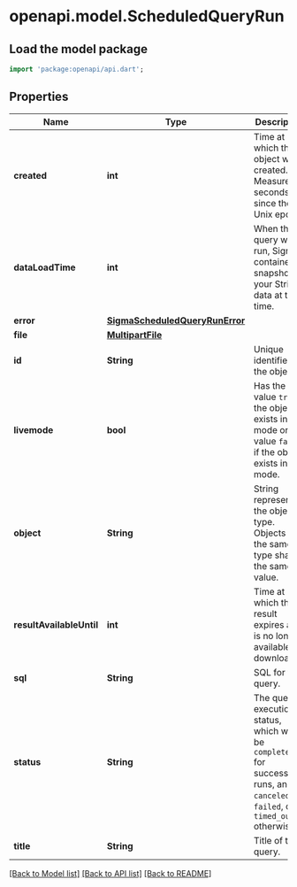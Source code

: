 # openapi.model.ScheduledQueryRun

## Load the model package
```dart
import 'package:openapi/api.dart';
```

## Properties
Name | Type | Description | Notes
------------ | ------------- | ------------- | -------------
**created** | **int** | Time at which the object was created. Measured in seconds since the Unix epoch. | 
**dataLoadTime** | **int** | When the query was run, Sigma contained a snapshot of your Stripe data at this time. | 
**error** | [**SigmaScheduledQueryRunError**](SigmaScheduledQueryRunError.md) |  | [optional] 
**file** | [**MultipartFile**](MultipartFile.md) |  | [optional] 
**id** | **String** | Unique identifier for the object. | 
**livemode** | **bool** | Has the value `true` if the object exists in live mode or the value `false` if the object exists in test mode. | 
**object** | **String** | String representing the object's type. Objects of the same type share the same value. | 
**resultAvailableUntil** | **int** | Time at which the result expires and is no longer available for download. | 
**sql** | **String** | SQL for the query. | 
**status** | **String** | The query's execution status, which will be `completed` for successful runs, and `canceled`, `failed`, or `timed_out` otherwise. | 
**title** | **String** | Title of the query. | 

[[Back to Model list]](../README.md#documentation-for-models) [[Back to API list]](../README.md#documentation-for-api-endpoints) [[Back to README]](../README.md)


